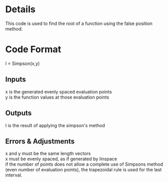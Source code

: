 # Details
This code is used to find the root of a function using the false position method.

# Code Format
I = Simpson(x,y)

## Inputs
x is the generated evenly spaced evaluation points  
y is the function values at those evaluation points

## Outputs
I is the result of applying the simpson's method

## Errors & Adjustments
x and y must be the same length vectors  
x must be evenly spaced, as if generated by linspace  
if the number of points does not allow a complete use of Simpsons method (even number of evaluation points), the trapezoidal rule is used for the last interval.
